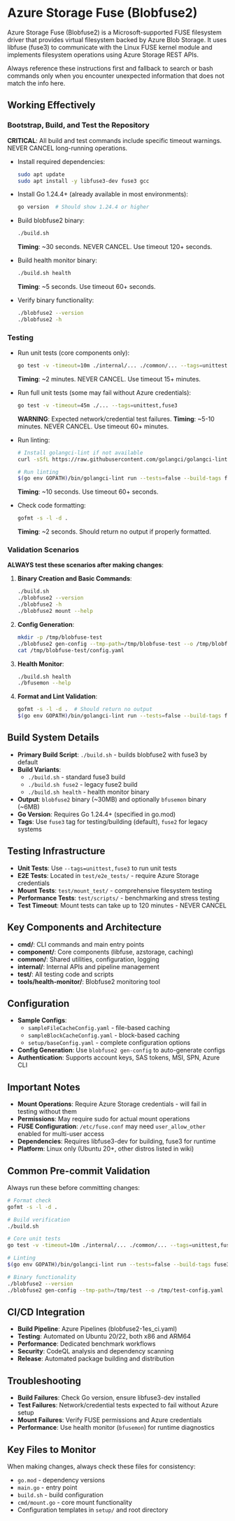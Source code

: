 # Azure Storage Fuse (Blobfuse2)

Azure Storage Fuse (Blobfuse2) is a Microsoft-supported FUSE filesystem driver that provides virtual filesystem backed by Azure Blob Storage. It uses libfuse (fuse3) to communicate with the Linux FUSE kernel module and implements filesystem operations using Azure Storage REST APIs.

Always reference these instructions first and fallback to search or bash commands only when you encounter unexpected information that does not match the info here.

## Working Effectively

### Bootstrap, Build, and Test the Repository

**CRITICAL**: All build and test commands include specific timeout warnings. NEVER CANCEL long-running operations.

- Install required dependencies:
  ```bash
  sudo apt update
  sudo apt install -y libfuse3-dev fuse3 gcc
  ```

- Install Go 1.24.4+ (already available in most environments):
  ```bash
  go version  # Should show 1.24.4 or higher
  ```

- Build blobfuse2 binary:
  ```bash
  ./build.sh
  ```
  **Timing**: ~30 seconds. NEVER CANCEL. Use timeout 120+ seconds.

- Build health monitor binary:
  ```bash
  ./build.sh health
  ```
  **Timing**: ~5 seconds. Use timeout 60+ seconds.

- Verify binary functionality:
  ```bash
  ./blobfuse2 --version
  ./blobfuse2 -h
  ```

### Testing

- Run unit tests (core components only):
  ```bash
  go test -v -timeout=10m ./internal/... ./common/... --tags=unittest,fuse3
  ```
  **Timing**: ~2 minutes. NEVER CANCEL. Use timeout 15+ minutes.

- Run full unit tests (some may fail without Azure credentials):
  ```bash
  go test -v -timeout=45m ./... --tags=unittest,fuse3
  ```
  **WARNING**: Expected network/credential test failures. **Timing**: ~5-10 minutes. NEVER CANCEL. Use timeout 60+ minutes.

- Run linting:
  ```bash
  # Install golangci-lint if not available
  curl -sSfL https://raw.githubusercontent.com/golangci/golangci-lint/master/install.sh | sh -s -- -b $(go env GOPATH)/bin
  
  # Run linting
  $(go env GOPATH)/bin/golangci-lint run --tests=false --build-tags fuse3 --max-issues-per-linter=0
  ```
  **Timing**: ~10 seconds. Use timeout 60+ seconds.

- Check code formatting:
  ```bash
  gofmt -s -l -d .
  ```
  **Timing**: ~2 seconds. Should return no output if properly formatted.

### Validation Scenarios

**ALWAYS test these scenarios after making changes**:

1. **Binary Creation and Basic Commands**:
   ```bash
   ./build.sh
   ./blobfuse2 --version
   ./blobfuse2 -h
   ./blobfuse2 mount --help
   ```

2. **Config Generation**:
   ```bash
   mkdir -p /tmp/blobfuse-test
   ./blobfuse2 gen-config --tmp-path=/tmp/blobfuse-test --o /tmp/blobfuse-test/config.yaml
   cat /tmp/blobfuse-test/config.yaml
   ```

3. **Health Monitor**:
   ```bash
   ./build.sh health
   ./bfusemon --help
   ```

4. **Format and Lint Validation**:
   ```bash
   gofmt -s -l -d .  # Should return no output
   $(go env GOPATH)/bin/golangci-lint run --tests=false --build-tags fuse3 --max-issues-per-linter=0
   ```

## Build System Details

- **Primary Build Script**: `./build.sh` - builds blobfuse2 with fuse3 by default
- **Build Variants**: 
  - `./build.sh` - standard fuse3 build
  - `./build.sh fuse2` - legacy fuse2 build
  - `./build.sh health` - health monitor binary
- **Output**: `blobfuse2` binary (~30MB) and optionally `bfusemon` binary (~6MB)
- **Go Version**: Requires Go 1.24.4+ (specified in go.mod)
- **Tags**: Use `fuse3` tag for testing/building (default), `fuse2` for legacy systems

## Testing Infrastructure

- **Unit Tests**: Use `--tags=unittest,fuse3` to run unit tests
- **E2E Tests**: Located in `test/e2e_tests/` - require Azure Storage credentials
- **Mount Tests**: `test/mount_test/` - comprehensive filesystem testing
- **Performance Tests**: `test/scripts/` - benchmarking and stress testing
- **Test Timeout**: Mount tests can take up to 120 minutes - NEVER CANCEL

## Key Components and Architecture

- **cmd/**: CLI commands and main entry points
- **component/**: Core components (libfuse, azstorage, caching)
- **common/**: Shared utilities, configuration, logging
- **internal/**: Internal APIs and pipeline management
- **test/**: All testing code and scripts
- **tools/health-monitor/**: Blobfuse2 monitoring tool

## Configuration

- **Sample Configs**: 
  - `sampleFileCacheConfig.yaml` - file-based caching
  - `sampleBlockCacheConfig.yaml` - block-based caching
  - `setup/baseConfig.yaml` - complete configuration options
- **Config Generation**: Use `blobfuse2 gen-config` to auto-generate configs
- **Authentication**: Supports account keys, SAS tokens, MSI, SPN, Azure CLI

## Important Notes

- **Mount Operations**: Require Azure Storage credentials - will fail in testing without them
- **Permissions**: May require sudo for actual mount operations
- **FUSE Configuration**: `/etc/fuse.conf` may need `user_allow_other` enabled for multi-user access
- **Dependencies**: Requires libfuse3-dev for building, fuse3 for runtime
- **Platform**: Linux only (Ubuntu 20+, other distros listed in wiki)

## Common Pre-commit Validation

Always run these before committing changes:

```bash
# Format check
gofmt -s -l -d .

# Build verification
./build.sh

# Core unit tests
go test -v -timeout=10m ./internal/... ./common/... --tags=unittest,fuse3

# Linting
$(go env GOPATH)/bin/golangci-lint run --tests=false --build-tags fuse3 --max-issues-per-linter=0

# Binary functionality
./blobfuse2 --version
./blobfuse2 gen-config --tmp-path=/tmp/test --o /tmp/test-config.yaml
```

## CI/CD Integration

- **Build Pipeline**: Azure Pipelines (blobfuse2-1es_ci.yaml)
- **Testing**: Automated on Ubuntu 20/22, both x86 and ARM64
- **Performance**: Dedicated benchmark workflows
- **Security**: CodeQL analysis and dependency scanning
- **Release**: Automated package building and distribution

## Troubleshooting

- **Build Failures**: Check Go version, ensure libfuse3-dev installed
- **Test Failures**: Network/credential tests expected to fail without Azure setup
- **Mount Failures**: Verify FUSE permissions and Azure credentials
- **Performance**: Use health monitor (`bfusemon`) for runtime diagnostics

## Key Files to Monitor

When making changes, always check these files for consistency:
- `go.mod` - dependency versions
- `main.go` - entry point
- `build.sh` - build configuration
- `cmd/mount.go` - core mount functionality
- Configuration templates in `setup/` and root directory
